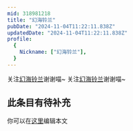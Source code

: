 ```yaml
---
mid: 318981218
title: "幻海铃兰"
pubDate: "2024-11-04T11:22:11.838Z"
updatedDate: "2024-11-04T11:22:11.838Z"
profile:
  {
    Nickname: ["幻海铃兰"],
  }
---
```


关注[幻海铃兰](https://space.bilibili.com/318981218)谢谢喵~ 关注[幻海铃兰](https://space.bilibili.com/318981218)谢谢喵~

## 此条目有待补充
你可以在[这里](https://github.com/Yuhanawa/VTuber.ICU-Content/edit/master/v/幻海铃兰/index.md)编辑本文
